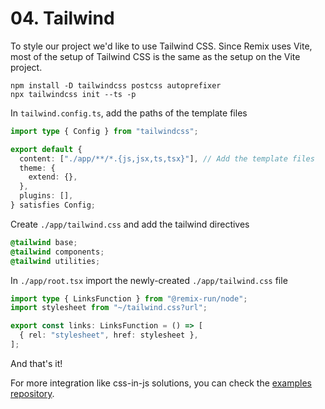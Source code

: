 # 04. Tailwind

To style our project we'd like to use Tailwind CSS.
Since Remix uses Vite, most of the setup of Tailwind CSS is the same as the setup on the Vite project.

```
npm install -D tailwindcss postcss autoprefixer
npx tailwindcss init --ts -p
```

In `tailwind.config.ts`, add the paths of the template files

```typescript
import type { Config } from "tailwindcss";

export default {
  content: ["./app/**/*.{js,jsx,ts,tsx}"], // Add the template files
  theme: {
    extend: {},
  },
  plugins: [],
} satisfies Config;
```

Create `./app/tailwind.css` and add the tailwind directives

```css
@tailwind base;
@tailwind components;
@tailwind utilities;
```

In `./app/root.tsx` import the newly-created `./app/tailwind.css` file

```typescript
import type { LinksFunction } from "@remix-run/node";
import stylesheet from "~/tailwind.css?url";

export const links: LinksFunction = () => [
  { rel: "stylesheet", href: stylesheet },
];
```

And that's it!

For more integration like css-in-js solutions, you can check the
[examples repository](https://github.com/remix-run/examples).
